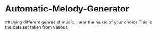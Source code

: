 # Automatic-Melody-Generator
##Using different genres of music...hear the music of your choice
This is the data set taken from various 
